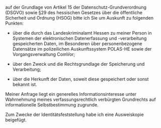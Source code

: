 auf der Grundlage von Artikel 15 der Datenschutz-Grundverordnung (DSGVO) sowie
§29 des hessischen Gesetzes über die öffentliche Sicherheit und Ordnung (HSOG)
bitte ich Sie um Auskunft zu folgenden Punkten:

+ über die durch das Landeskriminalamt Hessen zu meiner Person in Systemen der
  elektronischen Datenerfassung und -verarbeitung gespeicherten Daten, im Besonderen
  über personenbezogene Datensätze im polizeilichen Auskunftssystem POLAS-HE sowie
  der Vorgangsverwaltung ComVor;

+ über den Zweck und die Rechtsgrundlage der Speicherung und Verarbeitung;

+ über die Herkunft der Daten, soweit diese gespeichert oder sonst bekannt ist.

Meiner Anfrage liegt ein generelles Informationsinteresse unter Wahrnehmung
meines verfassungsrechtlich verbürgten Grundrechts auf informationelle
Selbstbestimmung zugrunde.

Zum Zwecke der Identitätsfeststellung habe ich eine Ausweiskopie beigefügt.
